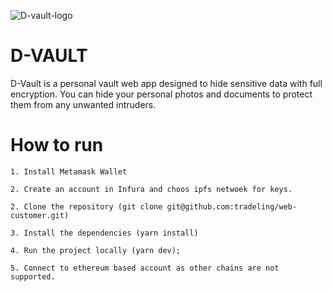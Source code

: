 ![D-vault-logo](https://user-images.githubusercontent.com/46336932/180594756-6be82fb2-77e2-4919-85df-ad76e09d5862.png)
# D-VAULT

D-Vault is a personal vault web app designed to hide sensitive data with full encryption. You can hide your personal photos and documents to protect them from any unwanted intruders.

# How to run 

    1. Install Metamask Wallet

    2. Create an account in Infura and choos ipfs netwoek for keys.

    2. Clone the repository (git clone git@github.com:tradeling/web-customer.git)

    3. Install the dependencies (yarn install)

    4. Run the project locally (yarn dev);

    5. Connect to ethereum based account as other chains are not supported.
